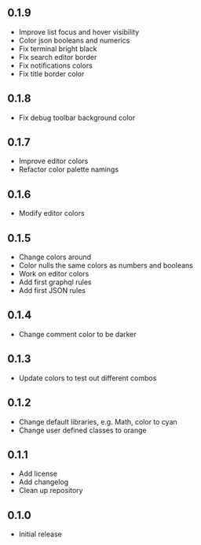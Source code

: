 ## 0.1.9

- Improve list focus and hover visibility
- Color json booleans and numerics
- Fix terminal bright black
- Fix search editor border
- Fix notifications colors
- Fix title border color

## 0.1.8

- Fix debug toolbar background color

## 0.1.7

- Improve editor colors
- Refactor color palette namings

## 0.1.6

- Modify editor colors

## 0.1.5

- Change colors around
- Color nulls the same colors as numbers and booleans
- Work on editor colors
- Add first graphql rules
- Add first JSON rules

## 0.1.4

- Change comment color to be darker

## 0.1.3

- Update colors to test out different combos

## 0.1.2

- Change default libraries, e.g. Math, color to cyan
- Change user defined classes to orange

## 0.1.1

- Add license
- Add changelog
- Clean up repository

## 0.1.0

- Initial release
